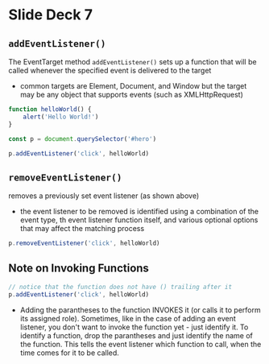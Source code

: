 # Slide Deck 7

## `addEventListener()`

The EventTarget method `addEventListener()` sets up a function that will be called whenever the specified event is delivered to the target
- common targets are Element, Document, and Window but the target may be any object that supports events (such as XMLHttpRequest)

```js
function helloWorld() {
    alert('Hello World!')
}

const p = document.querySelector('#hero')

p.addEventListener('click', helloWorld)
```

## `removeEventListener()`

removes a previously set event listener (as shown above)

- the event listener to be removed is identified using a combination of the event type, th event listener function itself, and various optional options that may affect the matching process

```js
p.removeEventListener('click', helloWorld)
```

## Note on Invoking Functions

```js
// notice that the function does not have () trailing after it
p.addEventListener('click', helloWorld)
```
- Adding the parantheses to the function INVOKES it (or calls it to perform its assigned role). Sometimes, like in the case of adding an event listener, you don't want to invoke the function yet - just identify it. To identify a function, drop the parantheses and just identify the name of the function. This tells the event listener which function to call, when the time comes for it to be called.
